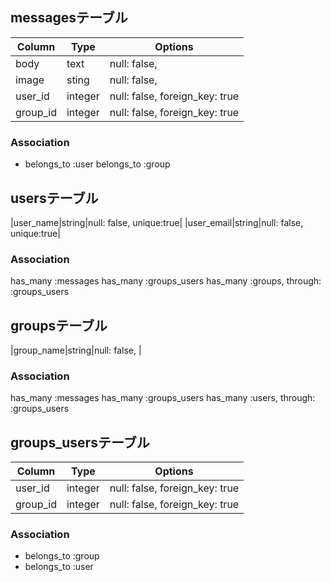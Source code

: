 ## messagesテーブル

|Column|Type|Options|
|------|----|-------|
|body|text|null: false, |
|image|sting|null: false, |
|user_id|integer|null: false, foreign_key: true|
|group_id|integer|null: false, foreign_key: true|

### Association
- belongs_to :user
  belongs_to :group

## usersテーブル

|user_name|string|null: false, unique:true|
|user_email|string|null: false, unique:true|

### Association
has_many :messages
has_many :groups_users
has_many :groups, through: :groups_users

## groupsテーブル

|group_name|string|null: false, |

### Association
has_many :messages
has_many :groups_users
has_many :users, through: :groups_users

## groups_usersテーブル

|Column|Type|Options|
|------|----|-------|
|user_id|integer|null: false, foreign_key: true|
|group_id|integer|null: false, foreign_key: true|

### Association
- belongs_to :group
- belongs_to :user